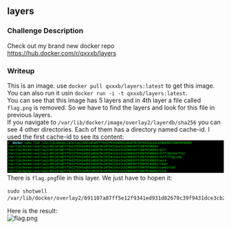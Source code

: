 ## layers

### Challenge Description

Check out my brand new docker repo https://hub.docker.com/r/qxxxb/layers  
  
### Writeup
This is an image. use `docker pull qxxxb/layers:latest` to get this image.  
You can also run it usin `docker run -i -t qxxxb/layers:latest`.  
You can see that this image has 5 layers and in 4th layer a file called `flag.png` is removed. So we have to find the layers and look for this file in previous layers.  
If you navigate to `/var/lib/docker/image/overlay2/layerdb/sha256` you can see 4 other directories. Each of them has a directory named cache-id. I used the first cache-id to see its content:  
![1.png](1.png)  
There is `flag.png`file in this layer. We just have to hopen it:  
```
sudo shotwell  /var/lib/docker/overlay2/691107a87ff5e12f9341ed931d82678c39f9431dce3cb2966367f208f8f46693/diff/flag.png
```  
Here is the result:  
![flag.png](flag.png)  

